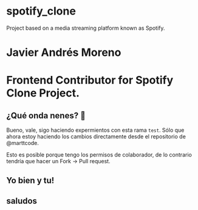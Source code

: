 # spotify_clone

Project based on a media streaming platform known as Spotify.

# Javier Andrés Moreno

# Frontend Contributor for Spotify Clone Project.

## ¿Qué onda nenes? 🤣

Bueno, vale, sigo haciendo expermientos con esta rama `test`. Sólo que ahora estoy haciendo los cambios directamente desde el repositorio de @marttcode.

Esto es posible porque tengo los permisos de colaborador, de lo contrario tendría que hacer un Fork -> Pull request.

## Yo bien y tu!

## saludos
